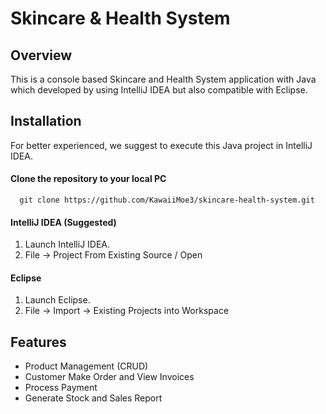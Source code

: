 
# Skincare & Health System

## Overview

This is a console based Skincare and Health System application with Java which developed by using IntelliJ IDEA but also compatible with Eclipse.



## Installation
For better experienced, we suggest to execute this Java project in IntelliJ IDEA.

#### Clone the repository to your local PC

```git
  git clone https://github.com/KawaiiMoe3/skincare-health-system.git
```

#### IntelliJ IDEA (Suggested)

 1. Launch IntelliJ IDEA.
 2. File -> Project From Existing Source / Open


#### Eclipse

1. Launch Eclipse.
2. File -> Import -> Existing Projects into Workspace



    
## Features

- Product Management (CRUD)
- Customer Make Order and View Invoices
- Process Payment
- Generate Stock and Sales Report


